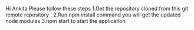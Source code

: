 Hi Ankita Please follow these steps
1.Get the repository cloned from this git remote repository .
2.Run npm install command you will get the updated node modules 
3.npm start to start the application.

